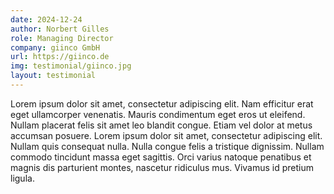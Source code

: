 ```yaml
---
date: 2024-12-24
author: Norbert Gilles
role: Managing Director
company: giinco GmbH
url: https://giinco.de
img: testimonial/giinco.jpg
layout: testimonial
---
```


Lorem ipsum dolor sit amet, consectetur adipiscing elit. Nam efficitur erat eget ullamcorper venenatis. Mauris condimentum eget eros ut eleifend. Nullam placerat felis sit amet leo blandit congue. Etiam vel dolor at metus accumsan posuere. Lorem ipsum dolor sit amet, consectetur adipiscing elit. Nullam quis consequat nulla. Nulla congue felis a tristique dignissim. Nullam commodo tincidunt massa eget sagittis. Orci varius natoque penatibus et magnis dis parturient montes, nascetur ridiculus mus. Vivamus id pretium ligula.

